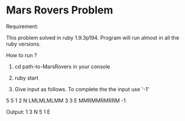 Mars Rovers Problem
===================

Requirement:

This problem solved in ruby 1.9.3p194.
Program will run almost in all the ruby versions.

How to run ?

1. cd path-to-MarsRovers in your console

2. ruby start

3. Give input as follows. To complete the the input use '-1' 

5 5 
1 2 N
LMLMLMLMM
3 3 E
MMRMMRMRRM
-1

Output:
1 3 N
5 1 E
